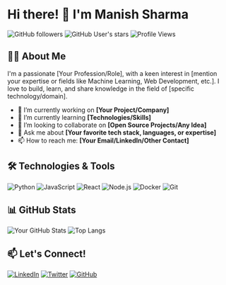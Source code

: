 # Hi there! 👋 I'm Manish Sharma

<!-- Badges -->
![GitHub followers](https://img.shields.io/github/followers/your-username?label=Follow&style=social)
![GitHub User's stars](https://img.shields.io/github/stars/your-username?style=social)
![Profile Views](https://komarev.com/ghpvc/?username=your-username)

## 👨‍💻 About Me

I'm a passionate [Your Profession/Role], with a keen interest in [mention your expertise or fields like Machine Learning, Web Development, etc.]. I love to build, learn, and share knowledge in the field of [specific technology/domain].

- 🔭 I’m currently working on **[Your Project/Company]**
- 🌱 I’m currently learning **[Technologies/Skills]**
- 👯 I’m looking to collaborate on **[Open Source Projects/Any Idea]**
- 💬 Ask me about **[Your favorite tech stack, languages, or expertise]**
- 📫 How to reach me: **[Your Email/LinkedIn/Other Contact]**

## 🛠️ Technologies & Tools

![Python](https://img.shields.io/badge/-Python-3776AB?style=flat-square&logo=python&logoColor=white)
![JavaScript](https://img.shields.io/badge/-JavaScript-F7DF1E?style=flat-square&logo=javascript&logoColor=black)
![React](https://img.shields.io/badge/-React-61DAFB?style=flat-square&logo=react&logoColor=white)
![Node.js](https://img.shields.io/badge/-Node.js-339933?style=flat-square&logo=node.js&logoColor=white)
![Docker](https://img.shields.io/badge/-Docker-2496ED?style=flat-square&logo=docker&logoColor=white)
![Git](https://img.shields.io/badge/-Git-F05032?style=flat-square&logo=git&logoColor=white)

## 📊 GitHub Stats

![Your GitHub Stats](https://github-readme-stats.vercel.app/api?username=your-username&show_icons=true&theme=radical)
![Top Langs](https://github-readme-stats.vercel.app/api/top-langs/?username=your-username&layout=compact&theme=radical)

## 📫 Let's Connect!

[![LinkedIn](https://img.shields.io/badge/-LinkedIn-0077B5?style=flat-square&logo=linkedin&logoColor=white)]([https://www.linkedin.com/in/your-profile/](https://www.linkedin.com/in/manish-sharma-4802bb289/))
[![Twitter](https://img.shields.io/badge/-Twitter-1DA1F2?style=flat-square&logo=twitter&logoColor=white)](https://twitter.com/your-profile)
[![GitHub](https://img.shields.io/badge/-GitHub-181717?style=flat-square&logo=github&logoColor=white)]([https://github.com/your-username](https://github.com/manishself25))

<!-- Optionally, you can add an animated banner image -->
<!-- ![Banner](url-to-your-image) -->


<!---
manishself25/manishself25 is a ✨ special ✨ repository because its `README.md` (this file) appears on your GitHub profile.
You can click the Preview link to take a look at your changes.
--->
